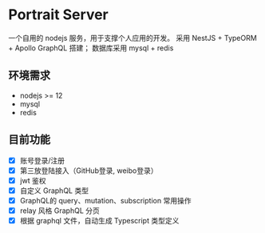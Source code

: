 # Portrait Server

一个自用的 nodejs 服务，用于支撑个人应用的开发。
采用 NestJS + TypeORM + Apollo GraphQL 搭建； 数据库采用 mysql + redis

## 环境需求

- nodejs >= 12
- mysql
- redis

## 目前功能

- [x] 账号登录/注册
- [x] 第三放登陆接入（GitHub登录, weibo登录）
- [x] jwt 鉴权
- [x] 自定义 GraphQL 类型
- [x] GraphQL的 query、mutation、subscription 常用操作
- [x] relay 风格 GraphQL 分页
- [x] 根据 graphql 文件，自动生成 Typescript 类型定义
